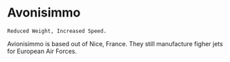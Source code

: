 # Avonisimmo

	Reduced Weight, Increased Speed.
	
Avionisimmo is based out of Nice, France. They still manufacture figher jets for European Air Forces.